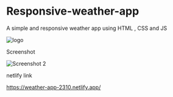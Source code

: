# Responsive-weather-app

A simple and responsive weather app using HTML , CSS and JS 


![logo](https://user-images.githubusercontent.com/109678051/180640204-f62c23bc-40bc-4e03-9b43-1d82edb45fdf.png)

Screenshot

![Screenshot  2](https://user-images.githubusercontent.com/109678051/180640225-a049db50-d9c1-4563-8d09-e92dbb46a95d.png)

netlify link

https://weather-app-2310.netlify.app/
